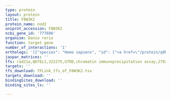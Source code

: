```yaml
---
type: protein
layout: protein
title: F8W3K2
protein_name: nod2
uniprot_accession: F8W3K2
ncbi_gene_id: '777696'
organism: Danio rerio
function: target gene
number_of_interactions: '1'
orthologs: '[{"species": "Homo sapiens", "id": ["<a href=\"/protein/q9hc29\">Q9HC29</a>"]}, {"species": "Rattus norvegicus", "id": ["A0A0G2K4Z7"]}]'
jaspar_matrices: ''
tfs: rad21a,Q6TEL1,322275,GTRD,chromatin immunoprecipitation assay,27924024%5Buid%5D,No
targets: ''
tfs_download: TFLink_tfs_of_F8W3K2.tsv
targets_download: ''
bindingSites_download: ''
binding_sites_ls: ''

---
```

